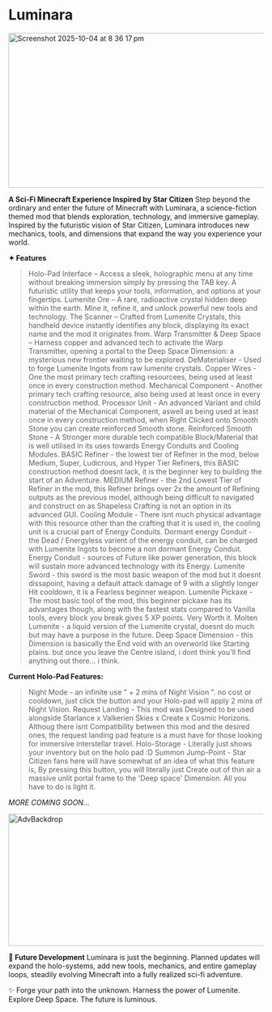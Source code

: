 # Luminara

<img width="626" height="306" alt="Screenshot 2025-10-04 at 8 36 17 pm" src="https://github.com/user-attachments/assets/57632ec2-8877-42fb-b748-9510813076d9" />

**A Sci-Fi Minecraft Experience Inspired by Star Citizen**
Step beyond the ordinary and enter the future of Minecraft with Luminara, a science-fiction themed mod that blends exploration, technology, and immersive gameplay. Inspired by the futuristic vision of Star Citizen, Luminara introduces new mechanics, tools, and dimensions that expand the way you experience your world.

**✦ Features**

> Holo-Pad Interface – Access a sleek, holographic menu at any time without breaking immersion simply by pressing the TAB key. A futuristic utility that keeps your tools, information, and options at your fingertips.
> Lumenite Ore – A rare, radioactive crystal hidden deep within the earth. Mine it, refine it, and unlock powerful new tools and technology.
> The Scanner – Crafted from Lumenite Crystals, this handheld device instantly identifies any block, displaying its exact name and the mod it originates from.
> Warp Transmitter & Deep Space – Harness copper and advanced tech to activate the Warp Transmitter, opening a portal to the Deep Space Dimension: a mysterious new frontier waiting to be explored.
> DeMaterialiser - Used to forge Lumenite Ingots from raw lumenite crystals.
> Copper Wires - One the most primary tech crafting resourcees, being used at least once in every construction method.
> Mechanical Component - Another primary tech crafting resource, also being used at least once in every construction method.
> Processor Unit - An advanced Variant and child material of the Mechanical Component, aswell as being used at least once in every construction method, when Right Clicked onto Smooth Stone you can create reinforced Smooth stone.
> Reinforced Smooth Stone - A Stronger more durable tech compatible Block/Material that is well utilised in its uses towards Energy Conduits and Cooling Modules.
> BASIC Refiner - the lowest tier of Refiner in the mod, below Medium, Super, Ludicrous, and Hyper Tier Refiners, this BASIC construction method doesnt lack, it is the beginner key to building the start of an Adventure.
> MEDIUM Refiner - the 2nd Lowest Tier of Refiner in the mod, this Refiner brings over 2x the amount of Refining outputs as the previous model, although being difficult to navigated and construct on as Shapeless Crafting is not an option in its advanced GUI.
> Cooling Module - There isnt much physical advantage with this resource other than the crafting that it is used in, the cooling unit is a crucial part of Energy Conduits.
> Dormant energy Conduit - the Dead / Energyless varient of the energy conduit, can be charged with Lumenite Ingots to become a non dormant Energy Conduit.
> Energy Conduit - sources of Future like power generation, this block will sustain more advanced technology with its Energy.
> Lumenite Sword - this sword is the most basic weapon of the mod but it doesnt dissapoint, having a default attack damage of 9 with a slightly longer Hit cooldown, it is a Fearless beginner weapon.
> Lumenite Pickaxe - The most basic tool of the mod, this beginner pickaxe has its advantages though, along with the fastest stats compared to Vanilla tools, every block you break gives 5 XP points. Very Worth it.
> Molten Lumenite - a liquid version of the Lumenite crystal, doesnt do much but may have a purpose in the future.
> Deep Space Dimension - this Dimension is basically the End void with an overworld like Starting plains. but once you leave the Centre island, i dont think you'll find anything out there... i think.

**Current Holo-Pad Features:**

> Night Mode - an infinite use " + 2 mins of Night Vision ". no cost or cooldown, just click the button and your Holo-pad will apply 2 mins of Night Vision.
> Request Landing - This mod was Designed to be used alongside Starlance x Valkerien Skies x Create x Cosmic Horizons. Althoug there isnt Compatibility between this mod and the desired ones, the request landing pad feature is a must have for those looking for immersive interstellar travel.
> Holo-Storage - Literally just shows your inventory but on the holo pad :D
> Summon Jump-Point - Star Citizen fans here will have somewhat of an idea of what this feature is, By pressing this button, you will literally just Create out of thin air a massive unlit portal frame to the 'Deep space' Dimension. All you have to do is light it.

_MORE COMING SOON..._

<img width="668" height="261" alt="AdvBackdrop" src="https://github.com/user-attachments/assets/0f741fd1-ccf1-4468-bc92-f09c0f4d2405" />

**🚀 Future Development**
Luminara is just the beginning. Planned updates will expand the holo-systems, add new tools, mechanics, and entire gameplay loops, steadily evolving Minecraft into a fully realized sci-fi adventure.

✨ Forge your path into the unknown. Harness the power of Lumenite. Explore Deep Space. The future is luminous.
